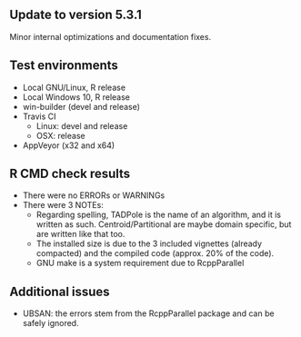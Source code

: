 
## Update to version 5.3.1
Minor internal optimizations and documentation fixes.

## Test environments
* Local GNU/Linux, R release
* Local Windows 10, R release
* win-builder (devel and release)
* Travis CI
  + Linux: devel and release
  + OSX: release
* AppVeyor (x32 and x64)

## R CMD check results
* There were no ERRORs or WARNINGs
* There were 3 NOTEs:
  + Regarding spelling, TADPole is the name of an algorithm,
    and it is written as such. Centroid/Partitional are maybe domain specific, 
    but are written like that too.
  + The installed size is due to the 3 included vignettes (already compacted)
    and the compiled code (approx. 20% of the code).
  + GNU make is a system requirement due to RcppParallel

## Additional issues
* UBSAN: the errors stem from the RcppParallel package and can be safely ignored.
